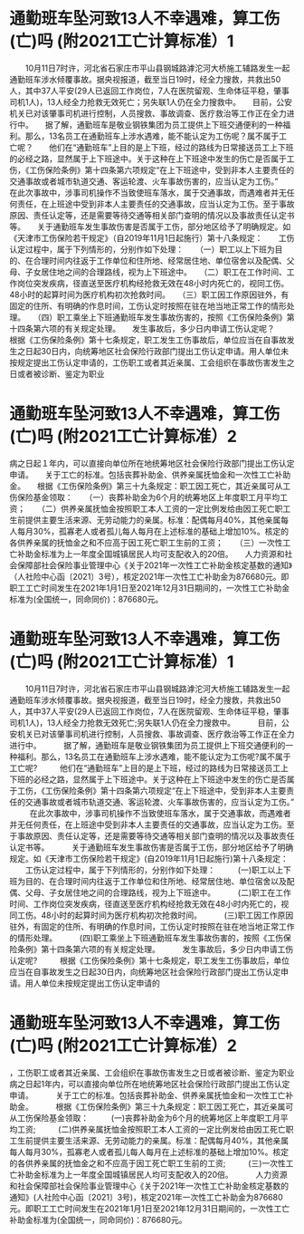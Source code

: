 # 通勤班车坠河致13人不幸遇难，算工伤(亡)吗 (附2021工亡计算标准）1

　　10月11日7时许，河北省石家庄市平山县钢城路滹沱河大桥施工辅路发生一起通勤班车涉水倾覆事故。据央视报道，截至当日19时，经全力搜救，共救出50人，其中37人平安(29人已返回工作岗位，7人在医院留观、生命体征平稳，肇事司机1人)，13人经全力抢救无效死亡；另失联1人仍在全力搜救中。　　目前，公安机关已对该肇事司机进行控制，人员搜救、事故调查、医疗救治等工作正在全力进行中。　　据了解，通勤班车是敬业钢铁集团为员工提供上下班交通便利的一种福利。那么，13名员工在通勤班车上涉水遇难，能不能认定为工伤呢？属不属于工亡呢？　　他们在“通勤班车”上目的是上下班，经过的路线为日常接送员工上下班的必经之路，显然属于上下班途中。关于这种在上下班途中发生的伤亡是否属于工伤，《工伤保险条例》第十四条第六项规定“在上下班途中，受到非本人主要责任的交通事故或者城市轨道交通、客运轮渡、火车事故伤害的，应当认定为工伤。”　　在此次事故中，涉事司机操作不当致使班车落水，属于交通事故，而遇难者并无任何责任，在上班途中受到非本人主要责任的交通事故，应当认定为工伤。至于事故原因、责任认定等，还是需要等待交通等相关部门查明的情况以及事故责任认定书等。　　关于通勤班车发生事故伤害是否属于工伤，部分地区给予了明确规定。如《天津市工伤保险若干规定》（自2019年11月1日起施行）第十八条规定：　　工伤认定过程中，属于下列情形的，分别作如下处理：　　（一）职工以上下班为目的、在合理时间内往返于工作单位和住所地、经常居住地、单位宿舍以及配偶、父母、子女居住地之间的合理路线，视为上下班途中。　　（二）职工在工作时间、工作岗位突发疾病，径直送至医疗机构经抢救无效在48小时内死亡的，视同工伤。48小时的起算时间为医疗机构初次抢救时间。　　（三）职工因工作原因驻外，有固定的住所、有明确的作息时间，工伤认定时按照在驻在地当地正常工作的情形处理。　　（四）职工乘坐上下班通勤班车发生事故伤害的，按照《工伤保险条例》第十四条第六项的有关规定处理。　　发生事故后，多少日内申请工伤认定呢？　　根据《工伤保险条例》第十七条规定，职工发生工伤事故后，单位应当在自事故发生之日起30日内，向统筹地区社会保险行政部门提出工伤认定申请。用人单位未按规定提出工伤认定申请的，工伤职工或者其近亲属、工会组织在事故伤害发生之日或者被诊断、鉴定为职业

# 通勤班车坠河致13人不幸遇难，算工伤(亡)吗 (附2021工亡计算标准）2

病之日起１年内，可以直接向单位所在地统筹地区社会保险行政部门提出工伤认定申请。　　关于工亡的标准。包括丧葬补助金、供养亲属抚恤金和一次性工亡补助金。　　根据《工伤保险条例》第三十九条规定：职工因工死亡，其近亲属可从工伤保险基金领取：　　（一）丧葬补助金为6个月的统筹地区上年度职工月平均工资；　　（二）供养亲属抚恤金按照职工本人工资的一定比例发给由因工死亡职工生前提供主要生活来源、无劳动能力的亲属。标准：配偶每月40%，其他亲属每人每月30%，孤寡老人或者孤儿每人每月在上述标准的基础上增加10%。核定的各供养亲属的抚恤金之和不应高于因工死亡职工生前的工资；　　（三）一次性工亡补助金标准为上一年度全国城镇居民人均可支配收入的20倍。　　人力资源和社会保障部社会保险事业管理中心《关于2021年一次性工亡补助金核定基数的通知》（人社险中心函〔2021〕3号），核定2021年一次性工亡补助金为876680元。即职工工亡时间发生在2021年1月1日至2021年12月31日期间的，一次性工亡补助金标准为(全国统一，同命同价)：876680元。

# 通勤班车坠河致13人不幸遇难，算工伤(亡)吗 (附2021工亡计算标准）1

　　10月11日7时许，河北省石家庄市平山县钢城路滹沱河大桥施工辅路发生一起通勤班车涉水倾覆事故。据央视报道，截至当日19时，经全力搜救，共救出50人，其中37人平安(29人已返回工作岗位，7人在医院留观、生命体征平稳，肇事司机1人)，13人经全力抢救无效死亡;另失联1人仍在全力搜救中。
 
　　目前，公安机关已对该肇事司机进行控制，人员搜救、事故调查、医疗救治等工作正在全力进行中。
 
　　据了解，通勤班车是敬业钢铁集团为员工提供上下班交通便利的一种福利。那么，13名员工在通勤班车上涉水遇难，能不能认定为工伤呢?属不属于工亡呢?
 
　　他们在“通勤班车”上目的是上下班，经过的路线为日常接送员工上下班的必经之路，显然属于上下班途中。关于这种在上下班途中发生的伤亡是否属于工伤，《工伤保险条例》第十四条第六项规定“在上下班途中，受到非本人主要责任的交通事故或者城市轨道交通、客运轮渡、火车事故伤害的，应当认定为工伤。”
 
　　在此次事故中，涉事司机操作不当致使班车落水，属于交通事故，而遇难者并无任何责任，在上班途中受到非本人主要责任的交通事故，应当认定为工伤。至于事故原因、责任认定等，还是需要等待交通等相关部门查明的情况以及事故责任认定书等。
 
　　关于通勤班车发生事故伤害是否属于工伤，部分地区给予了明确规定。如《天津市工伤保险若干规定》(自2019年11月1日起施行)第十八条规定：
 
　　工伤认定过程中，属于下列情形的，分别作如下处理：
 
　　(一)职工以上下班为目的、在合理时间内往返于工作单位和住所地、经常居住地、单位宿舍以及配偶、父母、子女居住地之间的合理路线，视为上下班途中。
 
　　(二)职工在工作时间、工作岗位突发疾病，径直送至医疗机构经抢救无效在48小时内死亡的，视同工伤。48小时的起算时间为医疗机构初次抢救时间。
 
　　(三)职工因工作原因驻外，有固定的住所、有明确的作息时间，工伤认定时按照在驻在地当地正常工作的情形处理。
 
　　(四)职工乘坐上下班通勤班车发生事故伤害的，按照《工伤保险条例》第十四条第六项的有关规定处理。
 
　　发生事故后，多少日内申请工伤认定呢?
 
　　根据《工伤保险条例》第十七条规定，职工发生工伤事故后，单位应当在自事故发生之日起30日内，向统筹地区社会保险行政部门提出工伤认定申请。用人单位未按规定提出工伤认定申请的

# 通勤班车坠河致13人不幸遇难，算工伤(亡)吗 (附2021工亡计算标准）2

，工伤职工或者其近亲属、工会组织在事故伤害发生之日或者被诊断、鉴定为职业病之日起1年内，可以直接向单位所在地统筹地区社会保险行政部门提出工伤认定申请。
 
　　关于工亡的标准。包括丧葬补助金、供养亲属抚恤金和一次性工亡补助金。
 
　　根据《工伤保险条例》第三十九条规定：职工因工死亡，其近亲属可从工伤保险基金领取：
 
　　(一)丧葬补助金为6个月的统筹地区上年度职工月平均工资;
 
　　(二)供养亲属抚恤金按照职工本人工资的一定比例发给由因工死亡职工生前提供主要生活来源、无劳动能力的亲属。标准：配偶每月40%，其他亲属每人每月30%，孤寡老人或者孤儿每人每月在上述标准的基础上增加10%。核定的各供养亲属的抚恤金之和不应高于因工死亡职工生前的工资;
 
　　(三)一次性工亡补助金标准为上一年度全国城镇居民人均可支配收入的20倍。
 
　　人力资源和社会保障部社会保险事业管理中心《关于2021年一次性工亡补助金核定基数的通知》(人社险中心函〔2021〕3号)，核定2021年一次性工亡补助金为876680元。即职工工亡时间发生在2021年1月1日至2021年12月31日期间的，一次性工亡补助金标准为(全国统一，同命同价)：876680元。
 


